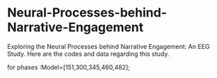 # Neural-Processes-behind-Narrative-Engagement
Exploring the Neural Processes behind Narrative Engagement: An EEG Study. Here are the codes and data regarding this study.


for phases :Model=[151,300,345,460,482];
